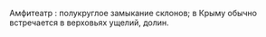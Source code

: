 ---
---

Амфитеатр
: полукруглое замыкание склонов; в Крыму обычно встречается в верховьях ущелий, долин.
